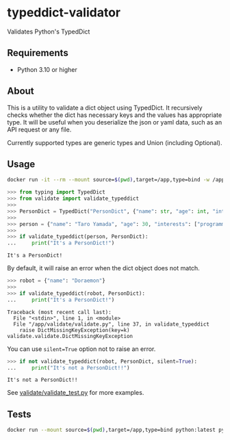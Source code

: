 # typeddict-validator
Validates Python's TypedDict

## Requirements

* Python 3.10 or higher

## About

This is a utility to validate a dict object using TypedDict. It recursively checks whether the dict has necessary keys and the values has appropriate type. It will be useful when you deserialize the json or yaml data, such as an API request or any file.

Currently supported types are generic types and Union (including Optional).

## Usage

```sh
docker run -it --rm --mount source=$(pwd),target=/app,type=bind -w /app python:latest python3
```

```python
>>> from typing import TypedDict
>>> from validate import validate_typeddict
>>>
>>> PersonDict = TypedDict("PersonDict", {"name": str, "age": int, "interests": list[str]})
>>>
>>> person = {"name": "Taro Yamada", "age": 30, "interests": ["programming", "painting"]}
>>>
>>> if validate_typeddict(person, PersonDict):
...     print("It's a PersonDict!")
```

```
It's a PersonDict!
```

By default, it will raise an error when the dict object does not match.

```python
>>> robot = {"name": "Doraemon"}
>>>
>>> if validate_typeddict(robot, PersonDict):
...     print("It's a PersonDict!")
```

```
Traceback (most recent call last):
  File "<stdin>", line 1, in <module>
  File "/app/validate/validate.py", line 37, in validate_typeddict
    raise DictMissingKeyException(key=k)
validate.validate.DictMissingKeyException
```

You can use `silent=True` option not to raise an error.

```python
>>> if not validate_typeddict(robot, PersonDict, silent=True):
...     print("It's not a PersonDict!!")
```

```
It's not a PersonDict!!
```

See [validate/validate_test.py](validate/validate_test.py) for more examples.

## Tests

```sh
docker run --mount source=$(pwd),target=/app,type=bind python:latest python3 -m unittest -v /app/validate/validate_test.py
```
